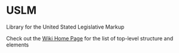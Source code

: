 USLM
====

Library for the United Stated Legislative Markup

Check out the [Wiki Home Page](https://github.com/opengovfoundation/USLM/wiki) for the list of top-level structure and elements